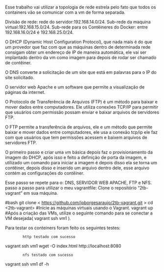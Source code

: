 Esse trabalho vai utilizar a topologia de rede estrela pelo fato que todos os containers vão se comunicar com a vm de forma separada.

Divisão de rede: rede do servidor:192.168.14.0/24. Sub-rede da maquina virtual:192.168.15.0/24. Sub-rede para os Contêineres do Docker: entre 192.168.16.0/24 é 192.168.25.0/24.

O DHCP (Dynamic Host Configuration Protocol), que nada mais é do que um provedor que faz com que as máquinas dentro de determinada rede consigam obter um endereço de IP de maneira automática, ele vai ser implantado dentro da vm como imagem para depois de rodar ser chamado de contêiner.

O DNS converte a solicitação de um site que está em palavras para o IP do site solicitado.

O servidor web Apache e um software que permite a visualização de páginas da internet.

O Protocolo de Transferência de Arquivos (FTP) é um método para baixar e mover dados entre computadores. Ele utiliza conexões TCP/IP para permitir que usuários com permissão possam enviar e baixar arquivos de servidores FTP.

O FTP permite a transferência de arquivos, ele e um método que permite baixar e mover dados entre computadores, ele usa a conexão tcp/ip ele faz com que usuários que tem permissões acessem e baixem arquivos de servidores FTP.

O primeiro passo e criar uma vm básica depois faz o provisionamento da imagem do DHCP, após isso e feito a definição de porta da imagem, e utilizado um comando para iniciar a imagem é depois disso ela se torna um contêiner, depois disso e inserido um arquivo dentro dele, esse arquivo contém as configurações do contêiner.

Esse passo se repete para o: DNS, SERVIDOR WEB APACHE, FTP e NFS. passo a passo para utilizar o meu vagrantfile: Clone o repositório “2tb-vagrant” em sua máquina.

#bash git clone < https://github.com/jpborgesaraujo/2tb-vagrant.git > cd <2tb-vagrant>
#Inicie as máquinas virtuais usando o Vagrant. vagrant up
#Após a criação das VMs, utilize o seguinte comando para se conectar a VM desejada( vagrant ssh vm1 ).


Para testar os conteiners foram feito os seguintes testes: 

			http testado com sucesso
vagrant ssh vm1
wget -O index.html http://localhost:8080

			nfs testado com sucesso
vagrant ssh vm1
df -h

			






